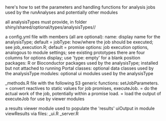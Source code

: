 
here's how to set the parameters and handling functions for analysis jobs
used by the runAnalyses and potentially other modules

all analysisTypes must provide, in folder shiny/shared/optional/types/analysisTypes/<typeGroup>/<type>

a config.yml file with members (all are optional):
    name: display name for the analysisType; default = <analysisType>
    jobType: how/where the job should be executed; see job_execution.R; default = promise
    options: job execution options, analogous to module settings; see existing prototypes
             there are four columns for options display; use 'type: empty' for a blank position
    packages: R or Bioconductor packages used by the analysisType; installed but not attached to running Portal
    classes: optional data classes used by the analysisType
    modules: optional ui modules used by the analysisType

<analysisType>_methods.R file with the following S3 generic functions:
    setJobParameters.<analysisType> = convert reactives to static values for job promises,
    executeJob.<analysisType> = do the actual work of the job, potentially within a promise
    load.<analysisType> = load the output of executeJob for use by viewer modules

a results viewer module used to populate the 'results' uiOutput in module viewResults via files:
    <analysisType>_ui.R
    <analysisType>_server.R

